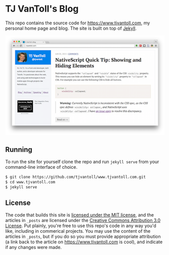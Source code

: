 # TJ VanToll's Blog

This repo contains the source code for <https://www.tjvantoll.com>, my personal home page and blog. The site is built on top of [Jekyll](http://jekyllrb.com/).

![](images/site-screenshot.png)

## Running

To run the site for yourself clone the repo and run `jekyll serve` from your command-line interface of choice.

```
$ git clone https://github.com/tjvantoll/www.tjvantoll.com.git
$ cd www.tjvantoll.com
$ jekyll serve
```

## License

The code that builds this site is [licensed under the MIT license](LICENSE), and the articles in `_posts` are licensed under the [Creative Commons Attribution 3.0 License](https://creativecommons.org/licenses/by/3.0/us/). Put plainly, you're free to use this repo's code in any way you'd like, including in commerical projects. You may use the content of the articles in `_posts`, but if you do so you must provide appropriate attribution (a link back to the article on <https://www.tjvantoll.com> is cool), and indicate if any changes were made.
